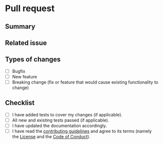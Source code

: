 <!---
⚠️ Please first read our contributing guidelines:
{{docs_base_url}}/docs/contributing.{{docs_extension}}
--->

# Pull request

## Summary

<!---
Quick description of your pull request.
--->

## Related issue

<!---
Your pull request should fix an existing issue describing a bug or feature request.
Please paste the link to this issue here.
--->

## Types of changes

<!---
What types of changes does your code introduce?
Put an `x` in all the boxes that apply.
-->

- [ ] Bugfix
- [ ] New feature
- [ ] Breaking change (fix or feature that would cause existing functionality to
      change)

## Checklist

<!---
Go over all the following points, and put an `x` in all the boxes that apply.
-->

- [ ] I have added tests to cover my changes (if applicable).
- [ ] All new and existing tests passed (if applicable).
- [ ] I have updated the documentation accordingly.
- [ ] I have read the
      [contributing guidelines]({{docs_base_url}}/docs/contributing.{{docs_extension}})
      and agree to its terms (namely the
      [License]({{docs_base_url}}/LICENSE.{{docs_extension}}) and the
      [Code of Conduct]({{docs_base_url}}/docs/code_of_conduct.{{docs_extension}})).
